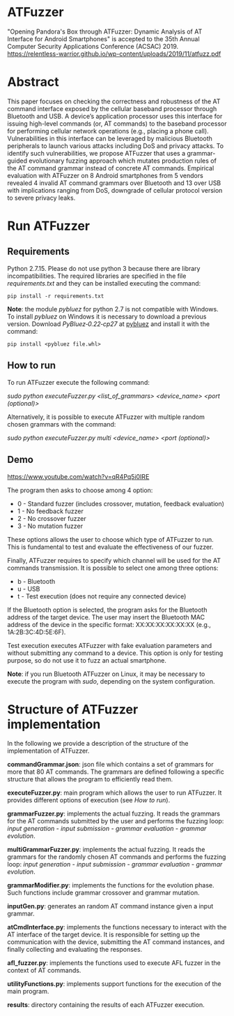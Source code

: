 # ATFuzzer


"Opening Pandora's Box through ATFuzzer: Dynamic Analysis of AT Interface for Android Smartphones" is accepted to the 35th Annual Computer Security Applications Conference (ACSAC) 2019.
https://relentless-warrior.github.io/wp-content/uploads/2019/11/atfuzz.pdf

# Abstract
This paper focuses on checking the correctness and robustness of
the AT command interface exposed by the cellular baseband processor through Bluetooth and USB. A device’s application processor
uses this interface for issuing high-level commands (or, AT commands) to the baseband processor for performing cellular network
operations (e.g., placing a phone call). Vulnerabilities in this interface can be leveraged by malicious Bluetooth peripherals to launch various attacks including DoS and privacy attacks. To identify such vulnerabilities, we propose ATFuzzer that uses a grammar-guided evolutionary fuzzing approach which mutates production rules of the AT command grammar instead of concrete AT commands. Empirical evaluation with ATFuzzer on 8 Android smartphones from 5 vendors revealed 4 invalid AT command grammars over Bluetooth and 13 over USB with implications ranging from DoS, downgrade of cellular protocol version to severe privacy leaks.

# Run ATFuzzer

## Requirements
Python 2.7.15. Please do not use python 3 because there are library incompatibilities. The required libraries are specified in the file *requirements.txt* and they can be installed executing the command:

``` pip install -r requirements.txt ```

**Note**: the module *pybluez* for python 2.7 is not compatible with Windows. To install *pybluez* on Windows it is necessary to download a previous version. Download *PyBluez‑0.22‑cp27* at [pybluez](www.lfd.uci.edu/~gohlke/pythonlibs/#pybluez) and install it with the command:

``` pip install <pybluez file.whl> ```

## How to run
To run ATFuzzer execute the following command:

*sudo python  executeFuzzer.py  \<list\_of\_grammars\>  \<device\_name\>  \<port (optional)\>*

Alternatively, it is possible to execute ATFuzzer with multiple random chosen grammars with the command:

*sudo python executeFuzzer.py multi \<device\_name\> \<port (optional)\>*

## Demo
https://www.youtube.com/watch?v=qR4Pq5i0IRE


The program then asks to choose among 4 option:
 - 0 - Standard fuzzer (includes crossover, mutation, feedback evaluation)
 - 1 - No feedback fuzzer
 - 2 - No crossover fuzzer
 - 3 - No mutation fuzzer


These options allows the user to choose which type of ATFuzzer to run.  This is fundamental to test and evaluate the effectiveness of our fuzzer.

Finally, ATFuzzer requires to specify which channel will be used for the AT commands transmission.  It is possible to select one among three options:
 - b - Bluetooth
 - u - USB
 - t - Test execution (does not require any connected device)

If the Bluetooth option is selected, the program asks for the Bluetooth address of the target device. The user may insert the Bluetooth MAC address of the device in the specific format: XX:XX:XX:XX:XX:XX (e.g., 1A:2B:3C:4D:5E:6F).

Test execution executes ATFuzzer with fake evaluation parameters and without submitting any command to a device. This option is only for testing purpose, so do not use it to fuzz an actual smartphone.

**Note**: if you run Bluetooth ATFuzzer on Linux, it may be necessary to execute the program with *sudo*, depending on the system configuration.


# Structure of ATFuzzer implementation
In the following we provide a description of the structure of the implementation of ATFuzzer.

**commandGrammar.json**: json file which contains a set of grammars for more that 80 AT commands. The grammars are defined following a specific structure that allows the program to efficiently read them.


**executeFuzzer.py**: main program which allows the user to run ATFuzzer. It provides different options of execution (see *How to run*).


**grammarFuzzer.py**: implements the actual fuzzing. It reads the grammars for the AT commands submitted by the user and performs the fuzzing loop: *input generation - input submission - grammar evaluation - grammar evolution*.


**multiGrammarFuzzer.py**: implements the actual fuzzing. It reads the grammars for the randomly chosen AT commands and performs the fuzzing loop: *input generation - input submission - grammar evaluation - grammar evolution*.


**grammarModifier.py**: implements the functions for the evolution phase. Such functions include grammar crossover and grammar mutation.


**inputGen.py**: generates an random AT command instance given a input grammar.


**atCmdInterface.py**: implements the functions necessary to interact with the AT interface of the target device. It is responsible for setting up the communication with the device, submitting the AT command instances, and finally collecting and evaluating the responses.


**afl_fuzzer.py**: implements the functions used to execute AFL fuzzer in the context of AT commands.


**utilityFunctions.py**: implements support functions for the execution of the main program.


**results**: directory containing the results of each ATFuzzer execution.


